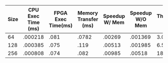 |Size|CPU Exec Time (ms)| FPGA Exec Time(ms) | Memory Transfer (ms) | Speedup W/ Mem | Speedup W/O Mem | Throughput (MB/s)|
|----|------------------|--------------------|----------------------|----------------|-----------------|------------------|
|64| .000218 | .081 | .0782 | .00269 | .001369 | 3.066|
|128| .000385 | .075| .119| .00513| .001985| 6.593|
|256|.000808|.074 | .082 | .00985 | .00518 | 18.46 |
